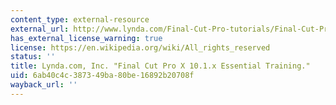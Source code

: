 ```yaml
---
content_type: external-resource
external_url: http://www.lynda.com/Final-Cut-Pro-tutorials/Final-Cut-Pro-X-101x-Essential-Training/161520-2.html
has_external_license_warning: true
license: https://en.wikipedia.org/wiki/All_rights_reserved
status: ''
title: Lynda.com, Inc. "Final Cut Pro X 10.1.x Essential Training."
uid: 6ab40c4c-3873-49ba-80be-16892b20708f
wayback_url: ''
---
```

